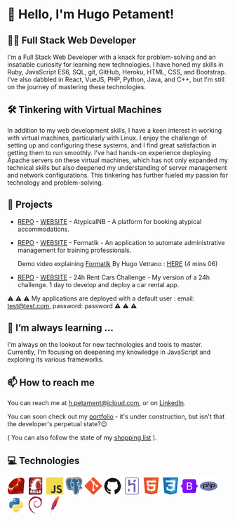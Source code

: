 # 👋 Hello, I'm Hugo Petament!

## 👨‍💻 Full Stack Web Developer

I'm a Full Stack Web Developer with a knack for problem-solving and an insatiable curiosity for learning new technologies. I have honed my skills in Ruby, JavaScript ES6, SQL, git, GitHub, Heroku, HTML, CSS, and Bootstrap. I've also dabbled in React, VueJS, PHP, Python, Java, and C++, but I'm still on the journey of mastering these technologies.

## 🛠️ Tinkering with Virtual Machines

In addition to my web development skills, I have a keen interest in working with virtual machines, particularly with Linux. I enjoy the challenge of setting up and configuring these systems, and I find great satisfaction in getting them to run smoothly. I've had hands-on experience deploying Apache servers on these virtual machines, which has not only expanded my technical skills but also deepened my understanding of server management and network configurations. This tinkering has further fueled my passion for technology and problem-solving.

## 🚀 Projects

- [REPO](https://github.com/Peuf54/AtypicalnB) - [WEBSITE](https://atypicalnb.hugoptm.fr) - AtypicalNB - A platform for booking atypical accommodations.
- [REPO](https://github.com/Peuf54/Formatik) - [WEBSITE](https://formatik.hugoptm.fr) - Formatik - An application to automate administrative management for training professionals.
  
    Demo video explaining [Formatik](https://formatik.hugoptm.fr) By Hugo Vetrano : [HERE](https://www.youtube.com/watch?v=fV_ARazQq-M) (4 mins 06)
- [REPO](https://github.com/Peuf54/24h-rent-cars-challenge) - [WEBSITE](https://24h-rent-cars-challenge.hugoptm.fr) - 24h Rent Cars Challenge - My version of a 24h challenge. 1 day to develop and deploy a car rental app.

⚠️ ⚠️ ⚠️ My applications are deployed with a default user : email: test@test.com, password: password ⚠️ ⚠️ ⚠️

## 🌱 I’m always learning ...

I'm always on the lookout for new technologies and tools to master. Currently, I'm focusing on deepening my knowledge in JavaScript and exploring its various frameworks.

## 📫 How to reach me

You can reach me at h.petament@icloud.com, or on [LinkedIn](https://www.linkedin.com/in/hugo-petament/). 

You can soon check out my [portfolio](https://www.hugoptm.fr/) - it's under construction, but isn't that the developer's perpetual state?😉

( You can also follow the state of my [shopping list](http://hugoptm.com) ).

## 💻 Technologies

<p align="left">
  <img src="https://raw.githubusercontent.com/devicons/devicon/master/icons/ruby/ruby-original.svg" alt="ruby" width="40" height="40"/>
  <img src="https://raw.githubusercontent.com/devicons/devicon/master/icons/rails/rails-original-wordmark.svg" alt="rails" width="40" height="40"/>
  <img src="https://raw.githubusercontent.com/devicons/devicon/master/icons/javascript/javascript-original.svg" alt="javascript" width="40" height="40"/>
  <img src="https://raw.githubusercontent.com/devicons/devicon/master/icons/postgresql/postgresql-original.svg" alt="postgresql" width="40" height="40"/>
  <img src="https://raw.githubusercontent.com/devicons/devicon/master/icons/git/git-original.svg" alt="git" width="40" height="40"/>
  <img src="https://raw.githubusercontent.com/devicons/devicon/master/icons/github/github-original.svg" alt="github" width="40" height="40"/>
  <img src="https://raw.githubusercontent.com/devicons/devicon/master/icons/heroku/heroku-original.svg" alt="heroku" width="40" height="40"/>
  <img src="https://raw.githubusercontent.com/devicons/devicon/master/icons/html5/html5-original.svg" alt="html5" width="40" height="40"/>
  <img src="https://raw.githubusercontent.com/devicons/devicon/master/icons/css3/css3-original.svg" alt="css3" width="40" height="40"/>
  <img src="https://raw.githubusercontent.com/devicons/devicon/master/icons/bootstrap/bootstrap-original.svg" alt="bootstrap" width="40" height="40"/>
  <img src="https://raw.githubusercontent.com/devicons/devicon/master/icons/php/php-original.svg" alt="php" width="40" height="40"/>
  <img src="https://raw.githubusercontent.com/devicons/devicon/master/icons/python/python-original.svg" alt="python" width="40" height="40"/>
  <img src="https://raw.githubusercontent.com/devicons/devicon/master/icons/debian/debian-original.svg" alt="debian" width="40" height="40"/>
  <img src="https://raw.githubusercontent.com/devicons/devicon/master/icons/apache/apache-original.svg" alt="apache" width="40" height="40"/>
</p>
